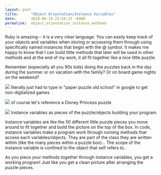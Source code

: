 ```yaml
---
layout: post
title:      "Object Orientation/Instance Variables"
date:       2019-06-19 23:54:23 -0400
permalink:  object_orientation_instance_methods
---
```


Ruby is amazing-- it is a very clear language.  You can easily keep track of your objects and variables when storing or accessing them through using specifically named instances that begin with the @ symbol. It makes me happy to know that I can build little methods that later will be used in other methods and at the end of my work, it all fit together like a nice little puzzle.

Remember (especially all you 90s kids) doing the puzzles back in the day during the summer or on vacation with the family?  Or on board game nights on the weekend?

![](https://images-na.ssl-images-amazon.com/images/I/81hzIGEpELL._SL1500_.jpg)
literally just had to type in "paper puzzle old school" in google to get non-digitalized games

![](https://images-na.ssl-images-amazon.com/images/I/81paG3dFLSL._SL1500_.jpg)
of course let's reference a Disney Princess puzzle

![](https://images-na.ssl-images-amazon.com/images/I/71kN-ecIbEL._SL1500_.jpg)
Instance variables as pieces of the puzzle/objects building your program

Instance variables are like the 50 different little puzzle pieces you move around to fit together and build the picture on the top of the box.  In code, instance variables make a program work through running methods that access each variables/objects.  They are part of the class they are written within (like the many pieces within a puzzle box)... The scope of the instance variable is confined to the object that self refers to..

As you piece your methods together through instance variables, you get a working program!  Just like you get a clean picture after arranging the puzzle pieces.  





